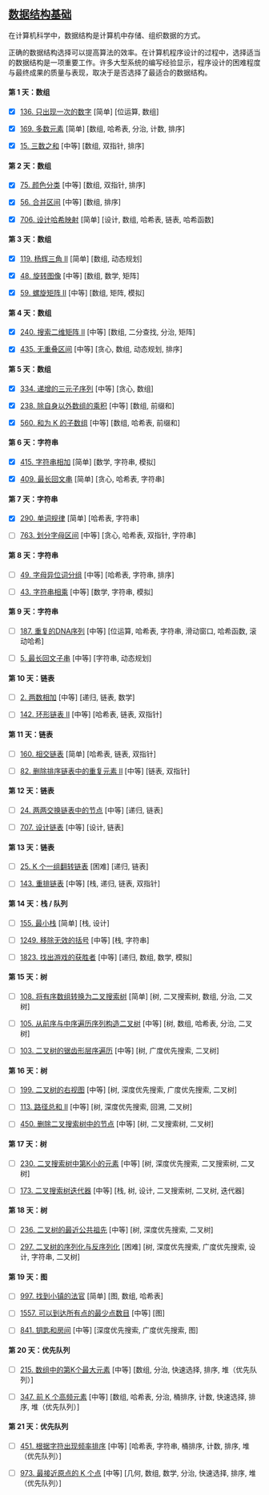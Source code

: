 [数据结构基础](https://leetcode-cn.com/study-plan/data-structures/)
-----

在计算机科学中，数据结构是计算机中存储、组织数据的方式。

正确的数据结构选择可以提高算法的效率。在计算机程序设计的过程中，选择适当的数据结构是一项重要工作。许多大型系统的编写经验显示，程序设计的困难程度与最终成果的质量与表现，取决于是否选择了最适合的数据结构。

#### 第 1 天：数组

- [x] [136. 只出现一次的数字](https://leetcode-cn.com/problems/single-number/) [简单] [位运算, 数组]

- [x] [169. 多数元素](https://leetcode-cn.com/problems/majority-element/) [简单] [数组, 哈希表, 分治, 计数, 排序]

- [x] [15. 三数之和](https://leetcode-cn.com/problems/3sum/) [中等] [数组, 双指针, 排序]


#### 第 2 天：数组

- [x] [75. 颜色分类](https://leetcode-cn.com/problems/sort-colors/) [中等] [数组, 双指针, 排序]

- [x] [56. 合并区间](https://leetcode-cn.com/problems/merge-intervals/) [中等] [数组, 排序]

- [x] [706. 设计哈希映射](https://leetcode-cn.com/problems/design-hashmap/) [简单] [设计, 数组, 哈希表, 链表, 哈希函数]


#### 第 3 天：数组

- [x] [119. 杨辉三角 II](https://leetcode-cn.com/problems/pascals-triangle-ii/) [简单] [数组, 动态规划]

- [x] [48. 旋转图像](https://leetcode-cn.com/problems/rotate-image/) [中等] [数组, 数学, 矩阵]

- [x] [59. 螺旋矩阵 II](https://leetcode-cn.com/problems/spiral-matrix-ii/) [中等] [数组, 矩阵, 模拟]


#### 第 4 天：数组

- [x] [240. 搜索二维矩阵 II](https://leetcode-cn.com/problems/search-a-2d-matrix-ii/) [中等] [数组, 二分查找, 分治, 矩阵]

- [x] [435. 无重叠区间](https://leetcode-cn.com/problems/non-overlapping-intervals/) [中等] [贪心, 数组, 动态规划, 排序]


#### 第 5 天：数组

- [x] [334. 递增的三元子序列](https://leetcode-cn.com/problems/increasing-triplet-subsequence/) [中等] [贪心, 数组]

- [x] [238. 除自身以外数组的乘积](https://leetcode-cn.com/problems/product-of-array-except-self/) [中等] [数组, 前缀和]

- [x] [560. 和为 K 的子数组](https://leetcode-cn.com/problems/subarray-sum-equals-k/) [中等] [数组, 哈希表, 前缀和]


#### 第 6 天：字符串

- [x] [415. 字符串相加](https://leetcode-cn.com/problems/add-strings/) [简单] [数学, 字符串, 模拟]

- [x] [409. 最长回文串](https://leetcode-cn.com/problems/longest-palindrome/) [简单] [贪心, 哈希表, 字符串]


#### 第 7 天：字符串

- [x] [290. 单词规律](https://leetcode-cn.com/problems/word-pattern/) [简单] [哈希表, 字符串]

- [ ] [763. 划分字母区间](https://leetcode-cn.com/problems/partition-labels/) [中等] [贪心, 哈希表, 双指针, 字符串]


#### 第 8 天：字符串

- [ ] [49. 字母异位词分组](https://leetcode-cn.com/problems/group-anagrams/) [中等] [哈希表, 字符串, 排序]

- [ ] [43. 字符串相乘](https://leetcode-cn.com/problems/multiply-strings/) [中等] [数学, 字符串, 模拟]


#### 第 9 天：字符串

- [ ] [187. 重复的DNA序列](https://leetcode-cn.com/problems/repeated-dna-sequences/) [中等] [位运算, 哈希表, 字符串, 滑动窗口, 哈希函数, 滚动哈希]

- [ ] [5. 最长回文子串](https://leetcode-cn.com/problems/longest-palindromic-substring/) [中等] [字符串, 动态规划]


#### 第 10 天：链表

- [ ] [2. 两数相加](https://leetcode-cn.com/problems/add-two-numbers/) [中等] [递归, 链表, 数学]

- [ ] [142. 环形链表 II](https://leetcode-cn.com/problems/linked-list-cycle-ii/) [中等] [哈希表, 链表, 双指针]


#### 第 11 天：链表

- [ ] [160. 相交链表](https://leetcode-cn.com/problems/intersection-of-two-linked-lists/) [简单] [哈希表, 链表, 双指针]

- [ ] [82. 删除排序链表中的重复元素 II](https://leetcode-cn.com/problems/remove-duplicates-from-sorted-list-ii/) [中等] [链表, 双指针]


#### 第 12 天：链表

- [ ] [24. 两两交换链表中的节点](https://leetcode-cn.com/problems/swap-nodes-in-pairs/) [中等] [递归, 链表]

- [ ] [707. 设计链表](https://leetcode-cn.com/problems/design-linked-list/) [中等] [设计, 链表]


#### 第 13 天：链表

- [ ] [25. K 个一组翻转链表](https://leetcode-cn.com/problems/reverse-nodes-in-k-group/) [困难] [递归, 链表]

- [ ] [143. 重排链表](https://leetcode-cn.com/problems/reorder-list/) [中等] [栈, 递归, 链表, 双指针]


#### 第 14 天：栈 / 队列

- [ ] [155. 最小栈](https://leetcode-cn.com/problems/min-stack/) [简单] [栈, 设计]

- [ ] [1249. 移除无效的括号](https://leetcode-cn.com/problems/minimum-remove-to-make-valid-parentheses/) [中等] [栈, 字符串]

- [ ] [1823. 找出游戏的获胜者](https://leetcode-cn.com/problems/find-the-winner-of-the-circular-game/) [中等] [递归, 数组, 数学, 模拟]


#### 第 15 天：树

- [ ] [108. 将有序数组转换为二叉搜索树](https://leetcode-cn.com/problems/convert-sorted-array-to-binary-search-tree/) [简单] [树, 二叉搜索树, 数组, 分治, 二叉树]

- [ ] [105. 从前序与中序遍历序列构造二叉树](https://leetcode-cn.com/problems/construct-binary-tree-from-preorder-and-inorder-traversal/) [中等] [树, 数组, 哈希表, 分治, 二叉树]

- [ ] [103. 二叉树的锯齿形层序遍历](https://leetcode-cn.com/problems/binary-tree-zigzag-level-order-traversal/) [中等] [树, 广度优先搜索, 二叉树]


#### 第 16 天：树

- [ ] [199. 二叉树的右视图](https://leetcode-cn.com/problems/binary-tree-right-side-view/) [中等] [树, 深度优先搜索, 广度优先搜索, 二叉树]

- [ ] [113. 路径总和 II](https://leetcode-cn.com/problems/path-sum-ii/) [中等] [树, 深度优先搜索, 回溯, 二叉树]

- [ ] [450. 删除二叉搜索树中的节点](https://leetcode-cn.com/problems/delete-node-in-a-bst/) [中等] [树, 二叉搜索树, 二叉树]


#### 第 17 天：树

- [ ] [230. 二叉搜索树中第K小的元素](https://leetcode-cn.com/problems/kth-smallest-element-in-a-bst/) [中等] [树, 深度优先搜索, 二叉搜索树, 二叉树]

- [ ] [173. 二叉搜索树迭代器](https://leetcode-cn.com/problems/binary-search-tree-iterator/) [中等] [栈, 树, 设计, 二叉搜索树, 二叉树, 迭代器]


#### 第 18 天：树

- [ ] [236. 二叉树的最近公共祖先](https://leetcode-cn.com/problems/lowest-common-ancestor-of-a-binary-tree/) [中等] [树, 深度优先搜索, 二叉树]

- [ ] [297. 二叉树的序列化与反序列化](https://leetcode-cn.com/problems/serialize-and-deserialize-binary-tree/) [困难] [树, 深度优先搜索, 广度优先搜索, 设计, 字符串, 二叉树]


#### 第 19 天：图

- [ ] [997. 找到小镇的法官](https://leetcode-cn.com/problems/find-the-town-judge/) [简单] [图, 数组, 哈希表]

- [ ] [1557. 可以到达所有点的最少点数目](https://leetcode-cn.com/problems/minimum-number-of-vertices-to-reach-all-nodes/) [中等] [图]

- [ ] [841. 钥匙和房间](https://leetcode-cn.com/problems/keys-and-rooms/) [中等] [深度优先搜索, 广度优先搜索, 图]


#### 第 20 天：优先队列

- [ ] [215. 数组中的第K个最大元素](https://leetcode-cn.com/problems/kth-largest-element-in-an-array/) [中等] [数组, 分治, 快速选择, 排序, 堆（优先队列）]

- [ ] [347. 前 K 个高频元素](https://leetcode-cn.com/problems/top-k-frequent-elements/) [中等] [数组, 哈希表, 分治, 桶排序, 计数, 快速选择, 排序, 堆（优先队列）]


#### 第 21 天：优先队列

- [ ] [451. 根据字符出现频率排序](https://leetcode-cn.com/problems/sort-characters-by-frequency/) [中等] [哈希表, 字符串, 桶排序, 计数, 排序, 堆（优先队列）]

- [ ] [973. 最接近原点的 K 个点](https://leetcode-cn.com/problems/k-closest-points-to-origin/) [中等] [几何, 数组, 数学, 分治, 快速选择, 排序, 堆（优先队列）]

